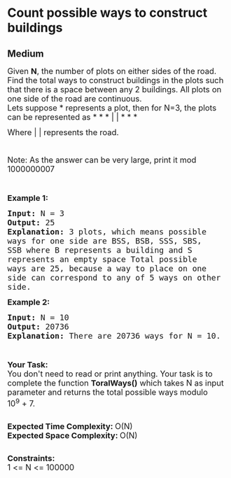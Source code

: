 # Count possible ways to construct buildings
## Medium 
<div class="problem-statement">
                <p></p><p><span style="font-size:18px">Given <strong>N</strong>, the number of plots on either sides of the road. Find the total ways to construct buildings in the plots such that there is a space between any 2 buildings. All plots on one side of the road are continuous.<br>
Lets suppose * represents a plot, then for N=3, the plots can be represented as * * * | | * * * &nbsp; &nbsp; &nbsp; &nbsp; &nbsp; &nbsp; &nbsp; &nbsp; &nbsp; &nbsp; &nbsp; &nbsp; &nbsp; &nbsp;&nbsp; &nbsp;</span></p>

<p><span style="font-size:18px">Where | | represents the road. &nbsp; &nbsp; &nbsp; &nbsp; &nbsp; &nbsp; &nbsp; &nbsp; &nbsp; &nbsp; &nbsp; &nbsp; &nbsp; &nbsp; &nbsp; &nbsp; &nbsp; &nbsp; &nbsp; &nbsp; &nbsp; &nbsp; &nbsp; &nbsp; &nbsp; &nbsp; &nbsp; &nbsp; &nbsp; &nbsp; &nbsp; &nbsp; &nbsp; &nbsp; &nbsp; &nbsp; &nbsp; &nbsp; &nbsp; &nbsp; &nbsp; &nbsp; &nbsp; &nbsp; &nbsp; &nbsp; &nbsp; &nbsp; &nbsp; &nbsp; &nbsp; &nbsp; &nbsp; &nbsp; &nbsp; &nbsp; &nbsp; &nbsp; &nbsp; &nbsp; &nbsp; &nbsp; &nbsp; &nbsp; &nbsp; &nbsp; &nbsp; &nbsp; &nbsp; &nbsp; &nbsp; &nbsp; &nbsp; &nbsp; &nbsp; &nbsp; &nbsp; &nbsp; &nbsp; &nbsp; &nbsp;<br>
Note: As the answer can be very large, print it mod 1000000007</span></p>

<p>&nbsp;</p>

<p><span style="font-size:18px"><strong>Example 1:</strong></span></p>

<pre><span style="font-size:18px"><strong>Input: </strong>N = 3
<strong>Output: </strong>25
<strong>Explanation: </strong>3 plots, which means possible
ways for one side are BSS, BSB, SSS, SBS,
SSB where B represents a building and S
represents an empty space Total possible 
ways are 25, because a way to place on one
side can correspond to any of 5 ways on other
side.</span></pre>

<p><span style="font-size:18px"><strong>Example 2:</strong></span></p>

<pre><span style="font-size:18px"><strong>Input: </strong>N = 10
<strong>Output: </strong>20736
<strong>Explanation: </strong>There are 20736 ways for N = 10.</span>
</pre>

<p>&nbsp;</p>

<p><span style="font-size:18px"><strong>Your Task:</strong><br>
You don't need to read or print anything. Your task is to complete the function&nbsp;<strong>ToralWays()</strong>&nbsp;which takes N as input parameter and returns the total possible ways modulo 10<sup>9</sup>&nbsp;+ 7.</span><br>
&nbsp;</p>

<p><span style="font-size:18px"><strong>Expected Time Complexity:&nbsp;</strong>O(N)<br>
<strong>Expected Space Complexity:&nbsp;</strong>O(N)</span><br>
&nbsp;</p>

<p><span style="font-size:18px"><strong>Constraints:</strong><br>
1 &lt;= N &lt;= 100000</span></p>
 <p></p>
            </div>